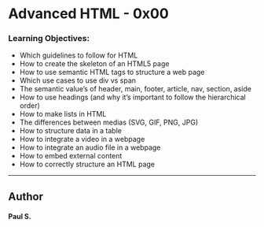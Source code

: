 # Advanced HTML - 0x00

### Learning Objectives:
*    Which guidelines to follow for HTML
*    How to create the skeleton of an HTML5 page
*    How to use semantic HTML tags to structure a web page
*    Which use cases to use div vs span
*    The semantic value’s of header, main, footer, article, nav, section, aside
*    How to use headings (and why it’s important to follow the hierarchical order)
*    How to make lists in HTML
*    The differences between medias (SVG, GIF, PNG, JPG)
*    How to structure data in a table
*    How to integrate a video in a webpage
*    How to integrate an audio file in a webpage
*    How to embed external content
*    How to correctly structure an HTML page

--- 
## Author 
#### Paul S.